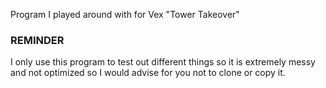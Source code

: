 Program I played around with for Vex "Tower Takeover"

### REMINDER ###
I only use this program to test out different things so it is extremely messy and not optimized so I would advise for you not to clone or copy it.
